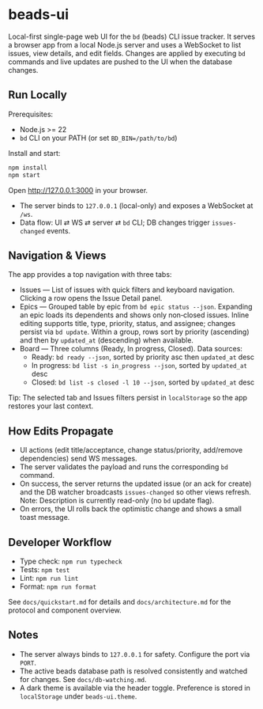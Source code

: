 # beads-ui

Local-first single-page web UI for the `bd` (beads) CLI issue tracker. It serves
a browser app from a local Node.js server and uses a WebSocket to list issues,
view details, and edit fields. Changes are applied by executing `bd` commands
and live updates are pushed to the UI when the database changes.

## Run Locally

Prerequisites:

- Node.js >= 22
- `bd` CLI on your PATH (or set `BD_BIN=/path/to/bd`)

Install and start:

```sh
npm install
npm start
```

Open http://127.0.0.1:3000 in your browser.

- The server binds to `127.0.0.1` (local-only) and exposes a WebSocket at `/ws`.
- Data flow: UI ⇄ WS ⇄ server ⇄ `bd` CLI; DB changes trigger `issues-changed`
  events.

## Navigation & Views

The app provides a top navigation with three tabs:

- Issues — List of issues with quick filters and keyboard navigation. Clicking a
  row opens the Issue Detail panel.
- Epics — Grouped table by epic from `bd epic status --json`. Expanding an epic
  loads its dependents and shows only non‑closed issues. Inline editing supports
  title, type, priority, status, and assignee; changes persist via `bd update`.
  Within a group, rows sort by priority (ascending) and then by `updated_at`
  (descending) when available.
- Board — Three columns (Ready, In progress, Closed). Data sources:
  - Ready: `bd ready --json`, sorted by priority asc then `updated_at` desc
  - In progress: `bd list -s in_progress --json`, sorted by `updated_at` desc
  - Closed: `bd list -s closed -l 10 --json`, sorted by `updated_at` desc

Tip: The selected tab and Issues filters persist in `localStorage` so the app
restores your last context.

## How Edits Propagate

- UI actions (edit title/acceptance, change status/priority, add/remove
  dependencies) send WS messages.
- The server validates the payload and runs the corresponding `bd` command.
- On success, the server returns the updated issue (or an ack for create) and
  the DB watcher broadcasts `issues-changed` so other views refresh. Note:
  Description is currently read-only (no `bd` update flag).
- On errors, the UI rolls back the optimistic change and shows a small toast
  message.

## Developer Workflow

- Type check: `npm run typecheck`
- Tests: `npm test`
- Lint: `npm run lint`
- Format: `npm run format`

See `docs/quickstart.md` for details and `docs/architecture.md` for the protocol
and component overview.

## Notes

- The server always binds to `127.0.0.1` for safety. Configure the port via
  `PORT`.
- The active beads database path is resolved consistently and watched for
  changes. See `docs/db-watching.md`.
- A dark theme is available via the header toggle. Preference is stored in
  `localStorage` under `beads-ui.theme`.
